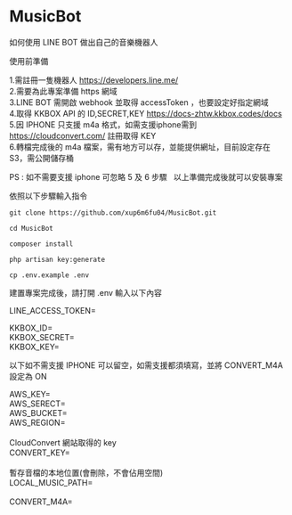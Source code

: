 # MusicBot
如何使用 LINE BOT 做出自己的音樂機器人

使用前準備

1.需註冊一隻機器人 https://developers.line.me/ <br>
2.需要為此專案準備 https 網域 <br>
3.LINE BOT 需開啟 webhook 並取得 accessToken ，也要設定好指定網域 <br>
4.取得 KKBOX API 的 ID,SECRET,KEY https://docs-zhtw.kkbox.codes/docs <br>
5.因 IPHONE 只支援 m4a 格式，如需支援iphone需到 https://cloudconvert.com/ 註冊取得 KEY <br>
6.轉檔完成後的 m4a 檔案，需有地方可以存，並能提供網址，目前設定存在 S3，需公開儲存桶 <br>
  
  PS : 如不需要支援 iphone 可忽略 5 及 6 步驟
  
以上準備完成後就可以安裝專案

依照以下步驟輸入指令

```
git clone https://github.com/xup6m6fu04/MusicBot.git

```

```
cd MusicBot

```

```
composer install

```
```
php artisan key:generate

```
```
cp .env.example .env
```

建置專案完成後，請打開 .env 輸入以下內容

LINE_ACCESS_TOKEN=<br>

KKBOX_ID=<br>
KKBOX_SECRET=<br>
KKBOX_KEY=<br>

以下如不需支援 IPHONE 可以留空，如需支援都須填寫，並將 CONVERT_M4A 設定為 ON

AWS_KEY=<br>
AWS_SERECT=<br>
AWS_BUCKET=<br>
AWS_REGION=<br><br>
CloudConvert 網站取得的 key<br>
CONVERT_KEY=<br><br>
暫存音檔的本地位置(會刪除，不會佔用空間)<br>
LOCAL_MUSIC_PATH=<br><br>
CONVERT_M4A=<br>
